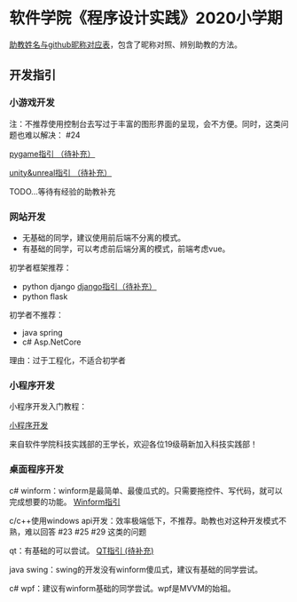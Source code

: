 # 软件学院《程序设计实践》2020小学期

[助教姓名与github昵称对应表](./助教昵称对应表.md)，包含了昵称对照、辨别助教的方法。

## 开发指引

### 小游戏开发

注：不推荐使用控制台去写过于丰富的图形界面的呈现，会不方便。同时，这类问题也难以解决： #24

[pygame指引 （待补充）](./starter-pygame.md)

[unity&unreal指引 （待补充）](./starter-unity&unreal.md)

TODO...等待有经验的助教补充


### 网站开发
- 无基础的同学，建议使用前后端不分离的模式。
- 有基础的同学，可以考虑前后端分离的模式，前端考虑vue。

初学者框架推荐：
- python django [django指引（待补充）](./starter-django.md)
- python flask

初学者不推荐：
- java spring
- c# Asp.NetCore

理由：过于工程化，不适合初学者


### 小程序开发
小程序开发入门教程：

[小程序开发](https://bhpan.buaa.edu.cn:443/link/B72DDE846AD0914DA7073B8B0B549AEB)

来自软件学院科技实践部的王学长，欢迎各位19级萌新加入科技实践部！


### 桌面程序开发

c# winform：winform是最简单、最傻瓜式的。只需要拖控件、写代码，就可以完成想要的功能。 [Winform指引](./starter-winform.md)

c/c++使用windows api开发：效率极端低下，不推荐。助教也对这种开发模式不熟，难以回答 #23 #25 #29 这类的问题

qt：有基础的可以尝试。 [QT指引 (待补充)](./starter-QT.md)

java swing：swing的开发没有winform傻瓜式，建议有基础的同学尝试。

c# wpf：建议有winform基础的同学尝试。wpf是MVVM的始祖。
